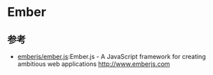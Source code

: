 # Ember

## 参考

* [emberjs/ember.js](https://github.com/emberjs/ember.js):Ember.js - A JavaScript framework for creating ambitious web applications http://www.emberjs.com
